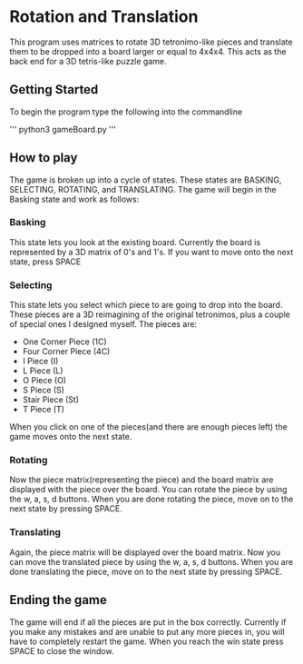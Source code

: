 # Rotation and Translation

This program uses matrices to rotate 3D tetronimo-like pieces and translate them to be dropped into a board larger or equal to 4x4x4. This acts as the back end for a 3D tetris-like puzzle game. 

## Getting Started

To begin the program type the following into the commandline

'''
python3 gameBoard.py
'''

## How to play

The game is broken up into a cycle of states. These states are BASKING, SELECTING, ROTATING, and TRANSLATING. The game will begin in the Basking state and work as follows:

### Basking 

This state lets you look at the existing board. Currently the board is represented by a 3D matrix of 0's and 1's. If you want to move onto the next state, press SPACE

### Selecting

This state lets you select which piece to are going to drop into the board. These pieces are a 3D reimagining of the original tetronimos, plus a couple of special ones I designed myself. The pieces are:

* One Corner Piece (1C)
* Four Corner Piece (4C)
* I Piece (I)
* L Piece (L)
* O Piece (O)
* S Piece (S)
* Stair Piece (St)
* T Piece (T)

When you click on one of the pieces(and there are enough pieces left) the game moves onto the next state. 

### Rotating

Now the piece matrix(representing the piece) and the board matrix are displayed with the piece over the board. You can rotate the piece by using the w, a, s, d buttons. When you are done rotating the piece, move on to the next state by pressing SPACE.

### Translating

Again, the piece matrix will be displayed over the board matrix. Now you can move the translated piece by using the w, a, s, d buttons. When you are done translating the piece, move on to the next state by pressing SPACE.


## Ending the game

The game will end if all the pieces are put in the box correctly. Currently if you make any mistakes and are unable to put any more pieces in, you will have to completely restart the game. When you reach the win state press SPACE to close the window. 
